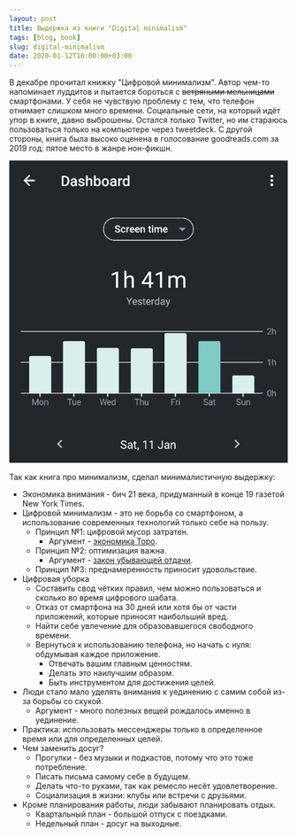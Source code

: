 ```yaml
---
layout: post
title: Выдержка из книги "Digital minimalism"
tags: [blog, book]
slug: digital-minimalism
date: 2020-01-12T16:00:00+03:00
---
```


В декабре прочитал книжку "Цифровой минимализм". Автор чем-то напоминает луддитов и пытается бороться с <strike>ветряными мельницами</strike> смартфонами.
У себя не чувствую проблему с тем, что телефон отнимает слишком много времени. Социальные сети, на который идёт упор в книге, давно выброшены.
Остался только Twitter, но им стараюсь пользоваться только на компьютере через tweetdeck. С другой стороны, книга была высоко оценена в голосование goodreads.com за 2019 год: пятое место в жанре нон-фикшн.

![Digital wellbeing на андроид телефонах](/images/digital-wellbeing.jpg)

Так как книга про минимализм, сделал минималистичную выдержку:

* Экономика внимания - бич 21 века, придуманный в конце 19 газетой New York Times.
* Цифровой минимализм - это не борьба со смартфоном, а использование современных технологий только себе на пользу.
  + Принцип №1: цифровой мусор затратен.
      - Аргумент - [экономика Торо](https://ru.wikipedia.org/wiki/%D0%A2%D0%BE%D1%80%D0%BE,_%D0%93%D0%B5%D0%BD%D1%80%D0%B8).
  + Принцип №2: оптимизация важна.
      - Аргумент - [закон убывающей отдачи](https://ru.wikipedia.org/wiki/%D0%97%D0%B0%D0%BA%D0%BE%D0%BD_%D1%83%D0%B1%D1%8B%D0%B2%D0%B0%D1%8E%D1%89%D0%B5%D0%B9_%D0%B4%D0%BE%D1%85%D0%BE%D0%B4%D0%BD%D0%BE%D1%81%D1%82%D0%B8).
  + Принцип №3: преднамеренность приносит удовольствие.
* Цифровая уборка
  + Составить свод чётких правил, чем можно пользоваться и сколько во время цифрового шабата.
  + Отказ от смартфона на 30 дней или хотя бы от части приложений, которые приносят наибольший вред.
  + Найти себе увлечение для образовавшегося свободного времени.
  + Вернуться к использованию телефона, но начать с нуля: обдумывая каждое приложение.
      - Отвечать вашим главным ценностям.
      - Делать это наилучшим образом.
      - Быть инструментом для достижения целей.
* Люди стало мало уделять внимания к уединению с самим собой из-за борьбы со скукой.
  + Аргумент - много полезных вещей рождалось именно в уединение.
* Практика: использовать мессенджеры только в определенное время или для определенных целей.
* Чем заменить досуг?
  + Прогулки - без музыки и подкастов, потому что это тоже потребление.
  + Писать письма самому себе в будущем.
  + Делать что-то руками, так как ремесло несёт удовлетворение.
  + Социализация в жизни: клубы или встречи с друзьями.
* Кроме планирования работы, люди забывают планировать отдых.
  + Квартальный план - большой отпуск с поездками.
  + Недельный план - досуг на выходные.
